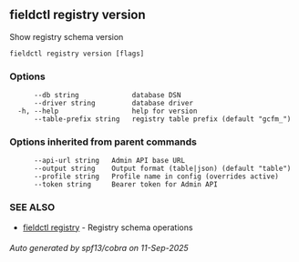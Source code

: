 ## fieldctl registry version

Show registry schema version

```
fieldctl registry version [flags]
```

### Options

```
      --db string             database DSN
      --driver string         database driver
  -h, --help                  help for version
      --table-prefix string   registry table prefix (default "gcfm_")
```

### Options inherited from parent commands

```
      --api-url string   Admin API base URL
      --output string    Output format (table|json) (default "table")
      --profile string   Profile name in config (overrides active)
      --token string     Bearer token for Admin API
```

### SEE ALSO

* [fieldctl registry](fieldctl_registry.md)	 - Registry schema operations

###### Auto generated by spf13/cobra on 11-Sep-2025
